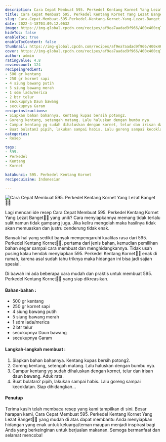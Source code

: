 ```yaml
---
description: Cara Cepat Membuat 595. Perkedel Kentang Kornet Yang Lezat Banget"
title: Cara Cepat Membuat 595. Perkedel Kentang Kornet Yang Lezat Banget
slug: Cara-Cepat-Membuat-595-Perkedel-Kentang-Kornet-Yang-Lezat-Banget
date: 2022-4-18T03:09:12.063Z
image: https://img-global.cpcdn.com/recipes/af9ea7aadad9f966/400x400cq70/photo.jpg
hideToc: false
enableToc: true
enableTocContent: false
thumbnail: https://img-global.cpcdn.com/recipes/af9ea7aadad9f966/400x400cq70/photo.jpg
cover: https://img-global.cpcdn.com/recipes/af9ea7aadad9f966/400x400cq70/photo.jpg
author: admin
ratingvalue: 4.8
reviewcount: 124
recipeingredient:
- 500 gr kentang
- 250 gr kornet sapi
- 4 siung bawang putih
- 5 siung bawang merah
- 1 sdm lada/merica
- 2 btr telur
- secukupnya Daun bawang
- secukupnya Garam
recipeinstructions:
- Siapkan bahan bahannya. Kentang kupas bersih potong2.
- Goreng kentang, setengah matang. Lalu haluskan dengan bumbu nya.
- Campur kentang yg sudah dihaluskan dengan kornet, telur dan irisan daun bawang. Aduk rata.
- Buat bulatan2 pipih, lakukan sampai habis. Lalu goreng sampai kecoklatan. Siap dihidangkan...
categories:
- Resep

tags:
- 595.
- Perkedel
- Kentang
- Kornet

katakunci: 595. Perkedel Kentang Kornet
recipecuisine: Indonesian

---
```


![Cara Cepat Membuat 595. Perkedel Kentang Kornet Yang Lezat Banget👩‍🍳](https://img-global.cpcdn.com/recipes/af9ea7aadad9f966/400x400cq70/photo.jpg)

Lagi mencari ide resep Cara Cepat Membuat 595. Perkedel Kentang Kornet Yang Lezat Banget👩‍🍳 yang unik? Cara menyiapkannya memang tidak terlalu sulit namun tidak gampang juga. Jika keliru mengolah maka hasilnya tidak akan memuaskan dan justru cenderung tidak enak.

Banyak hal yang sedikit banyak mempengaruhi kualitas rasa dari 595. Perkedel Kentang Kornet👩‍🍳, pertama dari jenis bahan, kemudian pemilihan bahan segar sampai cara membuat dan menghidangkannya. Tidak usah pusing kalau hendak menyiapkan 595. Perkedel Kentang Kornet👩‍🍳 enak di rumah, karena asal sudah tahu triknya maka hidangan ini bisa jadi sajian spesial.

Di bawah ini ada beberapa cara mudah dan praktis untuk membuat 595. Perkedel Kentang Kornet👩‍🍳 yang siap dikreasikan.

<!--inarticleads1-->

#### Bahan-bahan :

- 500 gr kentang
- 250 gr kornet sapi
- 4 siung bawang putih
- 5 siung bawang merah
- 1 sdm lada/merica
- 2 btr telur
- secukupnya Daun bawang
- secukupnya Garam

<!--inarticleads2-->

#### Langkah-langkah membuat :

1. Siapkan bahan bahannya. Kentang kupas bersih potong2.
1. Goreng kentang, setengah matang. Lalu haluskan dengan bumbu nya.
1. Campur kentang yg sudah dihaluskan dengan kornet, telur dan irisan daun bawang. Aduk rata.
1. Buat bulatan2 pipih, lakukan sampai habis. Lalu goreng sampai kecoklatan. Siap dihidangkan...

#### Penutup

Terima kasih telah membaca resep yang kami tampilkan di sini. Besar harapan kami, Cara Cepat Membuat 595. Perkedel Kentang Kornet Yang Lezat Banget👩‍🍳 yang mudah di atas dapat membantu Anda menyiapkan hidangan yang enak untuk keluarga/teman maupun menjadi inspirasi bagi Anda yang berkeinginan untuk berjualan makanan. Semoga bermanfaat dan selamat mencoba!